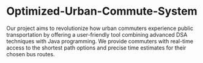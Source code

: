 # Optimized-Urban-Commute-System
Our project aims to revolutionize how urban commuters experience public transportation by offering a user-friendly tool combining advanced DSA techniques with Java programming. We provide commuters with real-time access to the shortest path options and precise time estimates for their chosen bus routes.

